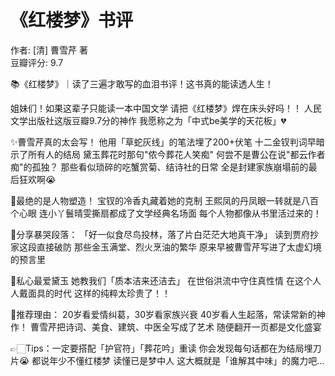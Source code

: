 # 《红楼梦》书评

作者: [清] 曹雪芹 著  
豆瓣评分: 9.7  



📚《红楼梦》｜读了三遍才敢写的血泪书评！这书真的能读透人生！

姐妹们！如果这辈子只能读一本中国文学
请把《红楼梦》焊在床头好吗！！
人民文学出版社这版豆瓣9.7分的神作
我愿称之为「中式be美学的天花板」💔

✨曹雪芹真的太会写！
他用「草蛇灰线」的笔法埋了200+伏笔
十二金钗判词早暗示了所有人的结局
黛玉葬花时那句"侬今葬花人笑痴"
何尝不是曹公在说"都云作者痴"的孤独？
那些看似琐碎的吃蟹赏菊、结诗社的日常
全是封建家族崩塌前的最后狂欢啊😭

💄最绝的是人物塑造！
宝钗的冷香丸藏着她的克制
王熙凤的丹凤眼一转就是八百个心眼
连小丫鬟晴雯撕扇都成了文学经典名场面
每个人物都像从书里活过来的！

📖分享暴哭段落：
「好一似食尽鸟投林，落了片白茫茫大地真干净」
读到贾府抄家这段直接破防
那些金玉满堂、烈火烹油的繁华
原来早被曹雪芹写进了太虚幻境的预言里

🌸私心最爱黛玉
她教我们「质本洁来还洁去」
在世俗洪流中守住真性情
在这个人人戴面具的时代
这样的纯粹太珍贵了！！

🌟推荐理由：
20岁看爱情纠葛，30岁看家族兴衰
40岁看人生起落，常读常新的神作！
曹雪芹把诗词、美食、建筑、中医全写成了艺术
随便翻开一页都是文化盛宴

👉🏻Tips：一定要搭配「护官符」「葬花吟」重读
你会发现每句话都在为结局埋刀片😭
都说年少不懂红楼梦
读懂已是梦中人
这大概就是「谁解其中味」的魔力吧…
